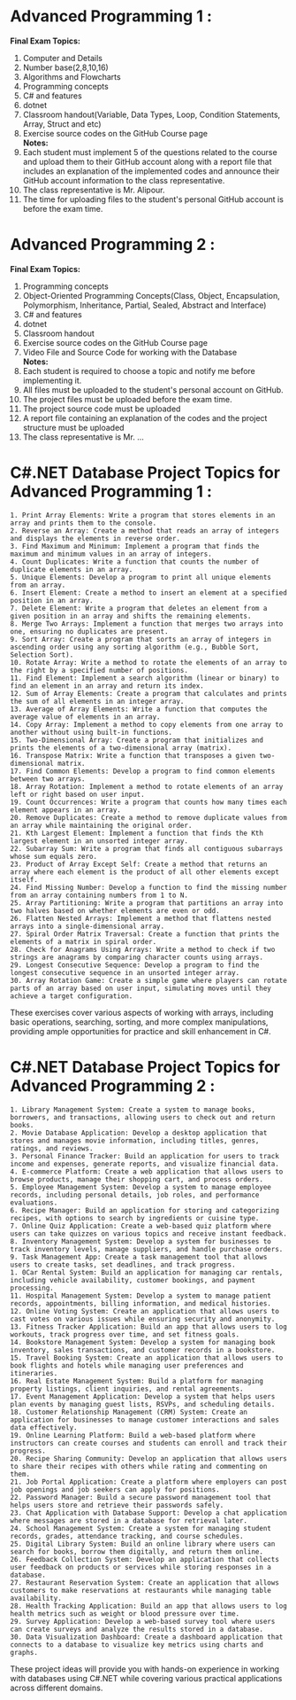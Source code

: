 # **Advanced Programming 1 :**
**Final Exam Topics:**
1. Computer and Details
2. Number base(2,8,10,16)
3. Algorithms and Flowcharts
4. Programming concepts
5. C# and features
6. dotnet
7. Classroom handout(Variable, Data Types, Loop, Condition Statements, Array, Struct and etc)
8. Exercise source codes on the GitHub Course page
<br>**Notes:**
1. Each student must implement 5 of the questions related to the course and upload them to their GitHub account along with a report file that includes an explanation of the implemented codes and announce their GitHub account information to the class representative.
2. The class representative is Mr. Alipour.
3. The time for uploading files to the student's personal GitHub account is before the exam time.

# **Advanced Programming 2 :**
**Final Exam Topics:**
1. Programming concepts
2. Object-Oriented Programming Concepts(Class, Object, Encapsulation, Polymorphism, Inheritance, Partial, Sealed, Abstract and Interface)
3. C# and features
4. dotnet
5. Classroom handout
6. Exercise source codes on the GitHub Course page
7. Video File and Source Code for working with the Database
<br>**Notes:**
1. Each student is required to choose a topic and notify me before implementing it.
2. All files must be uploaded to the student's personal account on GitHub.
3. The project files must be uploaded before the exam time.
4. The project source code must be uploaded
5. A report file containing an explanation of the codes and the project structure must be uploaded
6. The class representative is Mr. ...

# **C#.NET Database Project Topics for Advanced Programming 1 :**
    1. Print Array Elements: Write a program that stores elements in an array and prints them to the console.
    2. Reverse an Array: Create a method that reads an array of integers and displays the elements in reverse order.
    3. Find Maximum and Minimum: Implement a program that finds the maximum and minimum values in an array of integers.
    4. Count Duplicates: Write a function that counts the number of duplicate elements in an array.
    5. Unique Elements: Develop a program to print all unique elements from an array.
    6. Insert Element: Create a method to insert an element at a specified position in an array.
    7. Delete Element: Write a program that deletes an element from a given position in an array and shifts the remaining elements.
    8. Merge Two Arrays: Implement a function that merges two arrays into one, ensuring no duplicates are present.
    9. Sort Array: Create a program that sorts an array of integers in ascending order using any sorting algorithm (e.g., Bubble Sort, Selection Sort).
    10. Rotate Array: Write a method to rotate the elements of an array to the right by a specified number of positions.
    11. Find Element: Implement a search algorithm (linear or binary) to find an element in an array and return its index.
    12. Sum of Array Elements: Create a program that calculates and prints the sum of all elements in an integer array.
    13. Average of Array Elements: Write a function that computes the average value of elements in an array.
    14. Copy Array: Implement a method to copy elements from one array to another without using built-in functions.
    15. Two-Dimensional Array: Create a program that initializes and prints the elements of a two-dimensional array (matrix).
    16. Transpose Matrix: Write a function that transposes a given two-dimensional matrix.
    17. Find Common Elements: Develop a program to find common elements between two arrays.
    18. Array Rotation: Implement a method to rotate elements of an array left or right based on user input.
    19. Count Occurrences: Write a program that counts how many times each element appears in an array.
    20. Remove Duplicates: Create a method to remove duplicate values from an array while maintaining the original order.
    21. Kth Largest Element: Implement a function that finds the Kth largest element in an unsorted integer array.
    22. Subarray Sum: Write a program that finds all contiguous subarrays whose sum equals zero.
    23. Product of Array Except Self: Create a method that returns an array where each element is the product of all other elements except itself.
    24. Find Missing Number: Develop a function to find the missing number from an array containing numbers from 1 to N.
    25. Array Partitioning: Write a program that partitions an array into two halves based on whether elements are even or odd.
    26. Flatten Nested Arrays: Implement a method that flattens nested arrays into a single-dimensional array.
    27. Spiral Order Matrix Traversal: Create a function that prints the elements of a matrix in spiral order.
    28. Check for Anagrams Using Arrays: Write a method to check if two strings are anagrams by comparing character counts using arrays.
    29. Longest Consecutive Sequence: Develop a program to find the longest consecutive sequence in an unsorted integer array.
    30. Array Rotation Game: Create a simple game where players can rotate parts of an array based on user input, simulating moves until they achieve a target configuration.

These exercises cover various aspects of working with arrays, including basic operations, searching, sorting, and more complex manipulations, providing ample opportunities for practice and skill enhancement in C#.
# **C#.NET Database Project Topics for Advanced Programming 2 :**
    1. Library Management System: Create a system to manage books, borrowers, and transactions, allowing users to check out and return books.
    2. Movie Database Application: Develop a desktop application that stores and manages movie information, including titles, genres, ratings, and reviews.
    3. Personal Finance Tracker: Build an application for users to track income and expenses, generate reports, and visualize financial data.
    4. E-commerce Platform: Create a web application that allows users to browse products, manage their shopping cart, and process orders.
    5. Employee Management System: Develop a system to manage employee records, including personal details, job roles, and performance evaluations.
    6. Recipe Manager: Build an application for storing and categorizing recipes, with options to search by ingredients or cuisine type.
    7. Online Quiz Application: Create a web-based quiz platform where users can take quizzes on various topics and receive instant feedback.
    8. Inventory Management System: Develop a system for businesses to track inventory levels, manage suppliers, and handle purchase orders.
    9. Task Management App: Create a task management tool that allows users to create tasks, set deadlines, and track progress.
    1. 0Car Rental System: Build an application for managing car rentals, including vehicle availability, customer bookings, and payment processing.
    11. Hospital Management System: Develop a system to manage patient records, appointments, billing information, and medical histories.
    12. Online Voting System: Create an application that allows users to cast votes on various issues while ensuring security and anonymity.
    13. Fitness Tracker Application: Build an app that allows users to log workouts, track progress over time, and set fitness goals.
    14. Bookstore Management System: Develop a system for managing book inventory, sales transactions, and customer records in a bookstore.
    15. Travel Booking System: Create an application that allows users to book flights and hotels while managing user preferences and itineraries.
    16. Real Estate Management System: Build a platform for managing property listings, client inquiries, and rental agreements.
    17. Event Management Application: Develop a system that helps users plan events by managing guest lists, RSVPs, and scheduling details.
    18. Customer Relationship Management (CRM) System: Create an application for businesses to manage customer interactions and sales data effectively.
    19. Online Learning Platform: Build a web-based platform where instructors can create courses and students can enroll and track their progress.
    20. Recipe Sharing Community: Develop an application that allows users to share their recipes with others while rating and commenting on them.
    21. Job Portal Application: Create a platform where employers can post job openings and job seekers can apply for positions.
    22. Password Manager: Build a secure password management tool that helps users store and retrieve their passwords safely.
    23. Chat Application with Database Support: Develop a chat application where messages are stored in a database for retrieval later.
    24. School Management System: Create a system for managing student records, grades, attendance tracking, and course schedules.
    25. Digital Library System: Build an online library where users can search for books, borrow them digitally, and return them online.
    26. Feedback Collection System: Develop an application that collects user feedback on products or services while storing responses in a database.
    27. Restaurant Reservation System: Create an application that allows customers to make reservations at restaurants while managing table availability.
    28. Health Tracking Application: Build an app that allows users to log health metrics such as weight or blood pressure over time.
    29. Survey Application: Develop a web-based survey tool where users can create surveys and analyze the results stored in a database.
    30. Data Visualization Dashboard: Create a dashboard application that connects to a database to visualize key metrics using charts and graphs.

These project ideas will provide you with hands-on experience in working with databases using C#.NET while covering various practical applications across different domains.